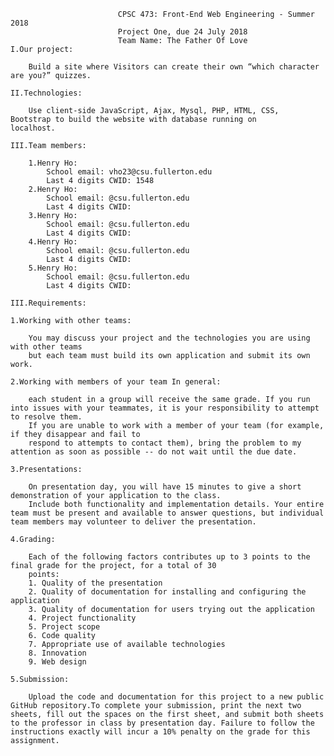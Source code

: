 
                            CPSC 473: Front-End Web Engineering - Summer 2018
                            Project One, due 24 July 2018
                            Team Name: The Father Of Love
    I.Our project:

        Build a site where Visitors can create their own “which character are you?” quizzes.

    II.Technologies: 

        Use client-side JavaScript, Ajax, Mysql, PHP, HTML, CSS,             Bootstrap to build the website with database running on              localhost.

    III.Team members:
    
        1.Henry Ho:
            School email: vho23@csu.fullerton.edu
            Last 4 digits CWID: 1548
        2.Henry Ho:
            School email: @csu.fullerton.edu
            Last 4 digits CWID: 
        3.Henry Ho:
            School email: @csu.fullerton.edu
            Last 4 digits CWID: 
        4.Henry Ho:
            School email: @csu.fullerton.edu
            Last 4 digits CWID: 
        5.Henry Ho:
            School email: @csu.fullerton.edu
            Last 4 digits CWID: 

    III.Requirements:

    1.Working with other teams:

        You may discuss your project and the technologies you are using with other teams
        but each team must build its own application and submit its own work.

    2.Working with members of your team In general: 

        each student in a group will receive the same grade. If you run into issues with your teammates, it is your responsibility to attempt to resolve them. 
        If you are unable to work with a member of your team (for example, if they disappear and fail to
        respond to attempts to contact them), bring the problem to my attention as soon as possible -- do not wait until the due date.

    3.Presentations:

        On presentation day, you will have 15 minutes to give a short demonstration of your application to the class.
        Include both functionality and implementation details. Your entire team must be present and available to answer questions, but individual team members may volunteer to deliver the presentation.

    4.Grading:

        Each of the following factors contributes up to 3 points to the final grade for the project, for a total of 30
        points:
        1. Quality of the presentation
        2. Quality of documentation for installing and configuring the application
        3. Quality of documentation for users trying out the application
        4. Project functionality
        5. Project scope
        6. Code quality
        7. Appropriate use of available technologies
        8. Innovation
        9. Web design

    5.Submission:

        Upload the code and documentation for this project to a new public GitHub repository.To complete your submission, print the next two sheets, fill out the spaces on the first sheet, and submit both sheets to the professor in class by presentation day. Failure to follow the instructions exactly will incur a 10% penalty on the grade for this assignment.